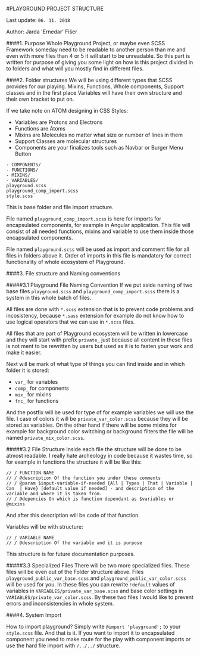 #PLAYGROUND PROJECT STRUCTURE

Last update: `06. 11. 2018`

Author: Jarda 'Ernedar' Fišer

####1. Purpose
Whole Playground Project, or maybe even SCSS Framework someday need to be readable to another person than me and even with more files than 4 or 5 it will start to be unreadable. So this part is written for purpose of giving you some light on how is this project divided in to folders and what will you mostly find in different files.

####2. Folder structures
We will be using different types that SCSS provides for our playing. Mixins, Functions, Whole components, Support classes and in the first place Variables will have their own structure and their own bracket to put on.

If we take note on ATOM designing in CSS Styles:
- Variables are Protons and Electrons
- Functions are Atoms
- Mixins are Molecules no matter what size or number of lines in them
- Support Classes are molecular structures
- Components are your finalizes tools such as Navbar or Burger Menu Button

```
- COMPONENTS/
- FUNCTIONS/
- MIXINS/
- VARIABLES/
playground.scss
playground_comp_import.scss
style.scss
```

This is base folder and file import structure. 

File named `playground_comp_import.scss` is here for imports for encapsulated components, for example in Angular application. This file will consist of all needed functions, mixins and variable to use them inside those encapsulated components.

File named `playground.scss` will be used as import and comment file for all files in folders above it. Order of imports in this file is mandatory for correct functionality of whole ecosystem of Playground.

####3. File structure and Naming conventions

#####3.1 Playground File Naming Convention
If we put aside naming of two base files `playground.scss` and `playground_comp_import.scss` there is a system in this whole batch of files.

All files are done with `*.scss` extension that is to prevent code problems and incosistency, because `*.sass` extension for example do not know how to use logical operators that we can use in `*.scss` files.

All files that are part of Playground ecosystem will be written in lowercase and they will start with prefix `private_` just because all content in these files is not ment to be rewritten by users but used as it is to fasten your work and make it easier.

Next will be mark of what type of things you can find inside and in which folder it is stored:
- `var_` for variables
- `comp_` for components
- `mix_` for mixins
- `fnc_` for functions

And the postfix will be used for type of for example variables we will use the file. I case of colors it will be `private_var_color.scss` because they will be stored as variables. On the other hand if there will be some mixins for example for background color switching or background filters the file will be named `private_mix_color.scss`.

#####3.2 File Structure 
Inside each file the structure will be done to be atmost readable. I really hate archeology in code because it wastes time, so for example in functions the structure it will be like this:
```
// / FUNCTION NAME
// / @description Of the function you under these comments
// / @param $input-variable-if-needed {All | Types | That | Variable | Can  | Have} [default value if needed] - and description of the variable and where it is taken from.
// / @depencies On which is function dependant as $variables or @mixins
```
And after this description will be code of that function.

Variables will be with structure:
```
// / VARIABLE NAME
// / @description Of the variable and it is purpose
```

This structure is for future documentation purposes.

#####3.3 Specialized Files
There will be two more specialized files. These files will be even out of the Folder structure above. Files `playground_public_var_base.scss` and `playground_public_var_color.scss` will be used for you. In these files you can rewrite `!default` values of variables in `VARIABLES/private_var_base.scss` and base color settings in `VARIABLES/private_var_color.scss`. By these two files I would like to prevent errors and inconsistencies in whole system.

####4. System Import

How to import playground?
Simply write `@import 'playground';` to your `style.scss` file. And that is it.
If you want to import it to encapsulated component you need to make route for the play with component imports or use the hard file import with `/../../` structure.